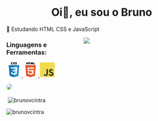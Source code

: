 <h1 align="center">Oi👋, eu sou o Bruno</h1>

🌱 Estudando HTML CSS e JavaScript

  <img align="right" width="300px" src="https://gifdb.com/images/high/coding-animated-laptop-flow-stream-ja04010rm5o68zfk.gif">
  <h3 align="left">Linguagens e Ferramentas:</h3>
  <p align="left"> <a href="https://www.w3schools.com/css/" target="_blank" rel="noreferrer"> <img src="https://raw.githubusercontent.com/devicons/devicon/master/icons/css3/css3-original-wordmark.svg" alt="css3" width="40" height="40"/> </a> <a href="https://www.w3.org/html/" target="_blank" rel="noreferrer"> <img src="https://raw.githubusercontent.com/devicons/devicon/master/icons/html5/html5-original-wordmark.svg" alt="html5" width="40" height="40"/> </a> <a href="https://developer.mozilla.org/en-US/docs/Web/JavaScript" target="_blank" rel="noreferrer"> <img src="https://raw.githubusercontent.com/devicons/devicon/master/icons/javascript/javascript-original.svg" alt="javascript" width="40" height="40"/> </a> </p>





<div>
  <a href="https://www.linkedin.com/in/bvcintra/" target="_blank"><img style="border-radius: 12px" src="https://img.shields.io/badge/-LinkedIn-%230077B5?style=for-the-badge&logo=linkedin&logoColor=white" target="_blank"></a> 
</div>


<div style="display: inline-block">
  <p>&nbsp;<img align="center" src="https://github-readme-stats.vercel.app/api?username=brunovcintra&show_icons=true&locale=en&theme=dark" alt="brunovcintra" /></p>
  <p><img align="left" src="https://github-readme-stats.vercel.app/api/top-langs?username=brunovcintra&show_icons=true&locale=en&layout=compact&theme=dark" alt="brunovcintra" /></p>
</div>

